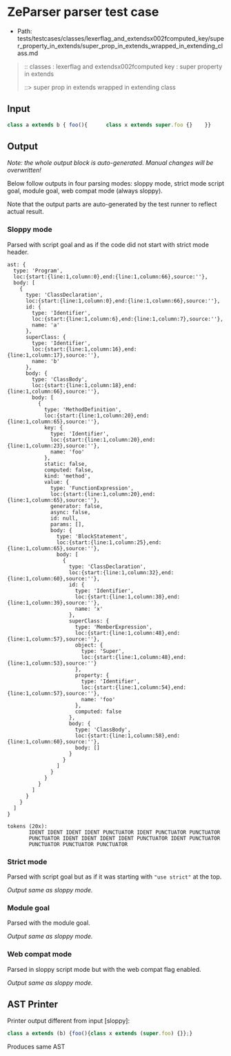 # ZeParser parser test case

- Path: tests/testcases/classes/lexerflag_and_extendsx002fcomputed_key/super_property_in_extends/super_prop_in_extends_wrapped_in_extending_class.md

> :: classes : lexerflag and extendsx002fcomputed key : super property in extends
>
> ::> super prop in extends wrapped in extending class

## Input

`````js
class a extends b { foo(){      class x extends super.foo {}    }}
`````

## Output

_Note: the whole output block is auto-generated. Manual changes will be overwritten!_

Below follow outputs in four parsing modes: sloppy mode, strict mode script goal, module goal, web compat mode (always sloppy).

Note that the output parts are auto-generated by the test runner to reflect actual result.

### Sloppy mode

Parsed with script goal and as if the code did not start with strict mode header.

`````
ast: {
  type: 'Program',
  loc:{start:{line:1,column:0},end:{line:1,column:66},source:''},
  body: [
    {
      type: 'ClassDeclaration',
      loc:{start:{line:1,column:0},end:{line:1,column:66},source:''},
      id: {
        type: 'Identifier',
        loc:{start:{line:1,column:6},end:{line:1,column:7},source:''},
        name: 'a'
      },
      superClass: {
        type: 'Identifier',
        loc:{start:{line:1,column:16},end:{line:1,column:17},source:''},
        name: 'b'
      },
      body: {
        type: 'ClassBody',
        loc:{start:{line:1,column:18},end:{line:1,column:66},source:''},
        body: [
          {
            type: 'MethodDefinition',
            loc:{start:{line:1,column:20},end:{line:1,column:65},source:''},
            key: {
              type: 'Identifier',
              loc:{start:{line:1,column:20},end:{line:1,column:23},source:''},
              name: 'foo'
            },
            static: false,
            computed: false,
            kind: 'method',
            value: {
              type: 'FunctionExpression',
              loc:{start:{line:1,column:20},end:{line:1,column:65},source:''},
              generator: false,
              async: false,
              id: null,
              params: [],
              body: {
                type: 'BlockStatement',
                loc:{start:{line:1,column:25},end:{line:1,column:65},source:''},
                body: [
                  {
                    type: 'ClassDeclaration',
                    loc:{start:{line:1,column:32},end:{line:1,column:60},source:''},
                    id: {
                      type: 'Identifier',
                      loc:{start:{line:1,column:38},end:{line:1,column:39},source:''},
                      name: 'x'
                    },
                    superClass: {
                      type: 'MemberExpression',
                      loc:{start:{line:1,column:48},end:{line:1,column:57},source:''},
                      object: {
                        type: 'Super',
                        loc:{start:{line:1,column:48},end:{line:1,column:53},source:''}
                      },
                      property: {
                        type: 'Identifier',
                        loc:{start:{line:1,column:54},end:{line:1,column:57},source:''},
                        name: 'foo'
                      },
                      computed: false
                    },
                    body: {
                      type: 'ClassBody',
                      loc:{start:{line:1,column:58},end:{line:1,column:60},source:''},
                      body: []
                    }
                  }
                ]
              }
            }
          }
        ]
      }
    }
  ]
}

tokens (20x):
       IDENT IDENT IDENT IDENT PUNCTUATOR IDENT PUNCTUATOR PUNCTUATOR
       PUNCTUATOR IDENT IDENT IDENT IDENT PUNCTUATOR IDENT PUNCTUATOR
       PUNCTUATOR PUNCTUATOR PUNCTUATOR
`````

### Strict mode

Parsed with script goal but as if it was starting with `"use strict"` at the top.

_Output same as sloppy mode._

### Module goal

Parsed with the module goal.

_Output same as sloppy mode._

### Web compat mode

Parsed in sloppy script mode but with the web compat flag enabled.

_Output same as sloppy mode._

## AST Printer

Printer output different from input [sloppy]:

````js
class a extends (b) {foo(){class x extends (super.foo) {}};}
````

Produces same AST
